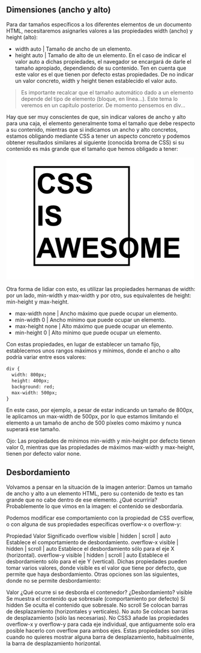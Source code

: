 ## Dimensiones (ancho y alto) 
Para dar tamaños específicos a los diferentes elementos de un documento HTML, necesitaremos asignarles valores a las propiedades width (ancho) y height (alto):


* width	auto | 	Tamaño de ancho de un elemento.
* height	auto | 	Tamaño de alto de un elemento.
En el caso de indicar el valor auto a dichas propiedades, el navegador se encargará de darle el tamaño apropiado, dependiendo de su contenido. Ten en cuenta que este valor es el que tienen por defecto estas propiedades. De no indicar un valor concreto, width y height tienen establecido el valor auto.

> Es importante recalcar que el tamaño automático dado a un elemento depende del tipo de elemento (bloque, en línea...). Este tema lo veremos en un capítulo posterior. De momento pensemos en div...

Hay que ser muy conscientes de que, sin indicar valores de ancho y alto para una caja, el elemento generalmente toma el tamaño que debe respecto a su contenido, mientras que si indicamos un ancho y alto concretos, estamos obligando mediante CSS a tener un aspecto concreto y podemos obtener resultados similares al siguiente (conocida broma de CSS) si su contenido es más grande que el tamaño que hemos obligado a tener:

![desbordamiento](images/css-is-awesome.png)


Otra forma de lidiar con esto, es utilizar las propiedades hermanas de width: por un lado, min-width y max-width y por otro, sus equivalentes de height: min-height y max-height.


* max-width	none | 	Ancho máximo que puede ocupar un elemento.
* min-width	0 | 	Ancho mínimo que puede ocupar un elemento.
* max-height	none | 	Alto máximo que puede ocupar un elemento.
* min-height	0 | 	Alto mínimo que puede ocupar un elemento.

Con estas propiedades, en lugar de establecer un tamaño fijo, establecemos unos rangos máximos y mínimos, donde el ancho o alto podría variar entre esos valores:
````
div {
  width: 800px;
  height: 400px;
  background: red;
  max-width: 500px;
}
````
En este caso, por ejemplo, a pesar de estar indicando un tamaño de 800px, le aplicamos un max-width de 500px, por lo que estamos limitando el elemento a un tamaño de ancho de 500 píxeles como máximo y nunca superará ese tamaño.

Ojo: Las propiedades de mínimos min-width y min-height por defecto tienen valor 0, mientras que las propiedades de máximos max-width y max-height, tienen por defecto valor none.



## Desbordamiento 
Volvamos a pensar en la situación de la imagen anterior: Damos un tamaño de ancho y alto a un elemento HTML, pero su contenido de texto es tan grande que no cabe dentro de ese elemento. ¿Qué ocurriría? Probablemente lo que vimos en la imagen: el contenido se desbordaría.

Podemos modificar ese comportamiento con la propiedad de CSS overflow, o con alguna de sus propiedades específicas overflow-x o overflow-y:

Propiedad	Valor	Significado
overflow	visible | hidden | scroll | auto	Establece el comportamiento de desbordamiento.
overflow-x	visible | hidden | scroll | auto	Establece el desbordamiento sólo para el eje X (horizontal).
overflow-y	visible | hidden | scroll | auto	Establece el desbordamiento sólo para el eje Y (vertical).
Dichas propiedades pueden tomar varios valores, donde visible es el valor que tiene por defecto, que permite que haya desbordamiento. Otras opciones son las siguientes, donde no se permite desbordamiento:

Valor	¿Qué ocurre si se desborda el contenedor?	¿Desbordamiento?
visible	Se muestra el contenido que sobresale (comportamiento por defecto)	Sí
hidden	Se oculta el contenido que sobresale.	No
scroll	Se colocan barras de desplazamiento (horizontales y verticales).	No
auto	Se colocan barras de desplazamiento (sólo las necesarias).	No
CSS3 añade las propiedades overflow-x y overflow-y para cada eje individual, que antiguamente solo era posible hacerlo con overflow para ambos ejes. Estas propiedades son útiles cuando no quieres mostrar alguna barra de desplazamiento, habitualmente, la barra de desplazamiento horizontal.